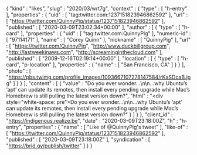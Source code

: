 {
  "kind" : "likes",
  "slug" : "2020/03/wrt7g",
  "context" : {
    "type" : [ "h-entry" ],
    "properties" : {
      "uid" : [ "tag:twitter.com:1237151823946862592" ],
      "url" : [ "https://twitter.com/QuinnyPig/status/1237151823946862592" ],
      "published" : [ "2020-03-09T23:02:34+00:00" ],
      "author" : [ {
        "type" : [ "h-card" ],
        "properties" : {
          "uid" : [ "tag:twitter.com:QuinnyPig" ],
          "numeric-id" : [ "97114171" ],
          "name" : [ "Corey Quinn" ],
          "nickname" : [ "QuinnyPig" ],
          "url" : [ "https://twitter.com/QuinnyPig", "http://www.duckbillgroup.com", "http://lastweekinaws.com", "http://screaminginthecloud.com" ],
          "published" : [ "2009-12-16T02:19:14+00:00" ],
          "location" : [ {
            "type" : [ "h-card", "p-location" ],
            "properties" : {
              "name" : [ "San Francisco, CA" ]
            }
          } ],
          "photo" : [ "https://pbs.twimg.com/profile_images/1093667107278147584/rKaSDcaB.jpg" ]
        }
      } ],
      "content" : [ {
        "value" : "Do you ever wonder…\n\n…why Ubuntu’s ‘apt’ can update its remotes, then install every pending upgrade while Mac’s Homebrew is still pulling the latest version down?",
        "html" : "<div style=\"white-space: pre\">Do you ever wonder…\n\n…why Ubuntu’s ‘apt’ can update its remotes, then install every pending upgrade while Mac’s Homebrew is still pulling the latest version down?</div>"
      } ]
    }
  },
  "client_id" : "https://indigenous.realize.be",
  "date" : "2020-03-09T23:18:00Z",
  "h" : "h-entry",
  "properties" : {
    "name" : [ "Like of @QuinnyPig's tweet" ],
    "like-of" : [ "https://twitter.com/QuinnyPig/status/1237151823946862592" ],
    "published" : [ "2020-03-09T23:18:00Z" ],
    "syndication" : [ "https://brid.gy/publish/twitter" ]
  }
}
